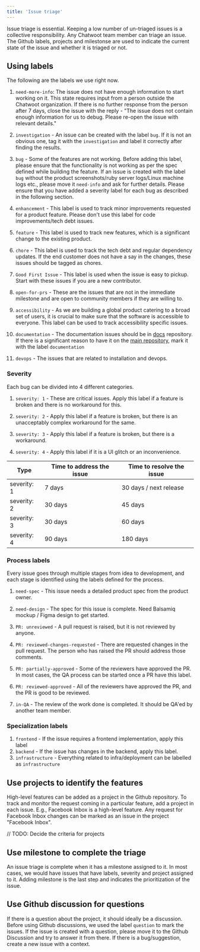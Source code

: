 ```yaml
---
title: 'Issue triage'
---
```


Issue triage is essential. Keeping a low number of un-triaged issues is a collective responsibility. Any Chatwoot team member can triage an issue. The Github labels, projects and milestonse are used to indicate the current state of the issue and whether it is triaged or not.

## Using labels

The following are the labels we use right now.

1. `need-more-info`: The issue does not have enough information to start working on it. This state requires input from a person outside the Chatwoot organization. If there is no further response from the person after 7 days, close the issue with the reply - "The issue does not contain enough information for us to debug. Please re-open the issue with relevant details."

2. `investigation` - An issue can be created with the label `bug`. If it is not an obvious one, tag it with the `investigation` and label it correctly after finding the results.

3. `bug` - Some of the features are not working. Before adding this label, please ensure that the functionality is not working as per the spec defined while building the feature.
If an issue is created with the label `bug` without the product screenshots/ruby server logs/Linux machine logs etc., please move it `need-info` and ask for further details.
Please ensure that you have added a severity label for each bug as described in the following section.

4. `enhancement` - This label is used to track minor improvements requested for a product feature. Please don't use this label for code improvements/tech debt issues.

5. `feature` - This label is used to track new features, which is a significant change to the existing product.

6. `chore` - This label is used to track the tech debt and regular dependency updates. If the end customer does not have a say in the changes, these issues should be tagged as chores.

7. `Good First Issue` - This label is used when the issue is easy to pickup. Start with these issues if you are a new contributor.

8. `open-for-prs` - These are the issues that are not in the immediate milestone and are open to community members if they are willing to.

9. `accessibility` - As we are building a global product catering to a broad set of users, it is crucial to make sure that the software is accessible to everyone. This label can be used to track accessibility specific issues.

10. `documentation` - The documentation issues should be in [docs](https://github.com/chatwoot/docs) repository. If there is a significant reason to have it on the [main repository](https://github.com/chatwoot/chatwoot), mark it with the label `documentation`

11. `devops` - The issues that are related to installation and devops.

### Severity

Each bug can be divided into 4 different categories.

1. `severity: 1` - These are critical issues. Apply this label if a feature is broken and there is no workaround for this.

2. `severity: 2` - Apply this label if a feature is broken, but there is an unacceptably complex workaround for the same.

3. `severity: 3` - Apply this label if a feature is broken, but there is a workaround.

4. `severity: 4` - Apply this label if it is a UI glitch or an inconvenience.

| Type | Time to address the issue | Time to resolve the issue |
| - | - | - |
| severity: 1 | 7 days | 30 days / next release |
| severity: 2 | 30 days | 45 days |
| severity: 3 | 30 days | 60 days |
| severity: 4 | 90 days | 180 days |


### Process labels

Every issue goes through multiple stages from idea to development, and each stage is identified using the labels defined for the process.

1. `need-spec` - This issue needs a detailed product spec from the product owner.

2. `need-design` - The spec for this issue is complete. Need Balsamiq mockup / Figma design to get started.

3. `PR: unreviewed` - A pull request is raised, but it is not reviewed by anyone.

4. `PR: reviewed-changes-requested` - There are requested changes in the pull request. The person who has raised the PR should address those comments.

5. `PR: partially-approved` - Some of the reviewers have approved the PR. In most cases, the QA process can be started once a PR have this label.

6. `PR: reviewed-approved` - All of the reviewers have approved the PR, and the PR is good to be reviewed.

7. `in-QA` - The review of the work done is completed. It should be QA'ed by another team member.


### Specialization labels

1. `frontend` - If the issue requires a frontend implementation, apply this label
2. `backend` - If the issue has changes in the backend, apply this label.
3. `infrastructure` - Everything related to infra/deployment can be labelled as `infrastructure`

## Use projects to identify the features

High-level features can be added as a project in the Github repository. To track and monitor the request coming in a particular feature, add a project in each issue. E.g., Facebook Inbox is a high-level feature. Any request for Facebook Inbox changes can be marked as an issue in the project "Facebook Inbox".

// TODO: Decide the criteria for projects

## Use milestone to complete the triage

An issue triage is complete when it has a milestone assigned to it. In most cases, we would have issues that have labels, severity and project assigned to it. Adding milestone is the last step and indicates the prioritization of the issue.


## Use Github discussion for questions

If there is a question about the project, it should ideally be a discussion. Before using Github discussions, we used the label `question` to mark the issues.
If the issue is created with a question, please move it to the Github Discussion and try to answer it from there. If there is a bug/suggestion, create a new issue with a context.
